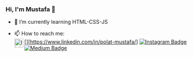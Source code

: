 ### Hi, I'm Mustafa 👋

- 🌱 I’m currently learning HTML-CSS-JS


- 📫 How to reach me:  
[<img align="left" alt="linkedin | LinkedIn" width="24px" src="https://raw.githubusercontent.com/peterthehan/peterthehan/master/assets/linkedin.svg" />][https://www.linkedin.com/in/polat-mustafa/]
[![Instagram Badge](https://img.shields.io/badge/-Instagram-C13584?style=flat-quare&labelColor=C13584&logo=instagram&logoColor=white&link=link)](https://www.instagram.com/polatmustafa_/) 
[![Medium Badge](https://img.shields.io/badge/-Medium-757575?style=flat-quare&labelColor=757575&logo=Medium&logoColor=white&link=link)](https://polat-mustafa.medium.com/) 
